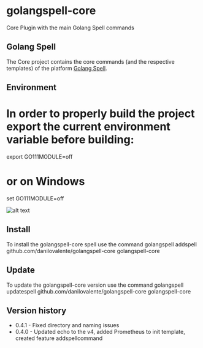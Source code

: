 # golangspell-core
Core Plugin with the main Golang Spell commands

## Golang Spell
The Core project contains the core commands (and the respective templates) of the platform [Golang Spell](https://github.com/danilovalente/golangspell).

## Environment
# In order to properly build the project export the current environment variable before building:
export GO111MODULE=off
# or on Windows
set GO111MODULE=off

![alt text](https://golangspell.com/golangspell/blob/master/img/gopher_spell.png?raw=true)

## Install
To install the golangspell-core spell use the command
golangspell addspell github.com/danilovalente/golangspell-core golangspell-core

## Update
To update the golangspell-core version use the command
golangspell updatespell github.com/danilovalente/golangspell-core golangspell-core

## Version history
* 0.4.1 - Fixed directory and naming issues
* 0.4.0 - Updated echo to the v4, added Prometheus to init template, created feature addspellcommand
